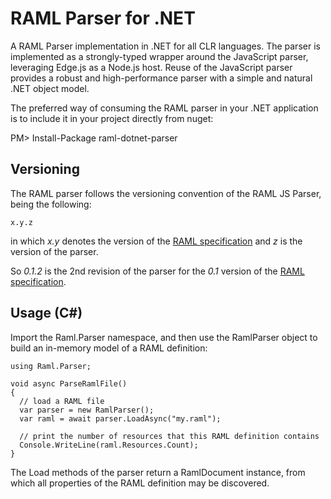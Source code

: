 # RAML Parser for .NET 

A RAML Parser implementation in .NET for all CLR languages. The parser is implemented as a strongly-typed wrapper around the JavaScript parser, leveraging Edge.js as a Node.js host. Reuse of the JavaScript parser provides a robust and high-performance parser with a simple and natural .NET object model.

The preferred way of consuming the RAML parser in your .NET application is to include it in your project directly from nuget:

PM> Install-Package raml-dotnet-parser

## Versioning

The RAML parser follows the versioning convention of the RAML JS Parser, being the following:

```
x.y.z
```

in which *x.y* denotes the version of the [RAML specification](http://raml.org/spec.html)
and *z* is the version of the parser.

So *0.1.2* is the 2nd revision of the parser for the *0.1* version
of the [RAML specification](http://raml.org/spec.html).

## Usage (C#)

Import the Raml.Parser namespace, and then use the RamlParser object to build an in-memory model of a RAML definition:

    using Raml.Parser;
    
    void async ParseRamlFile()
    {
      // load a RAML file
      var parser = new RamlParser();
      var raml = await parser.LoadAsync("my.raml");
    
      // print the number of resources that this RAML definition contains
      Console.WriteLine(raml.Resources.Count);
    }

The Load methods of the parser return a RamlDocument instance, from which all properties of the RAML definition may
be discovered.
